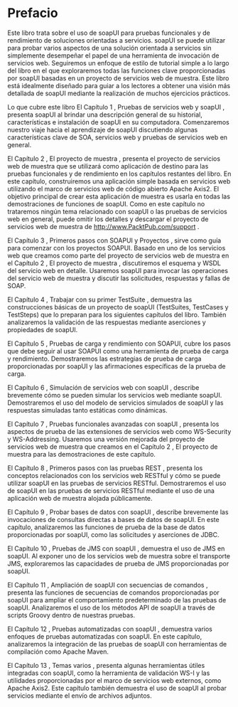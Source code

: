 # Prefacio
Este libro trata sobre el uso de soapUI para pruebas funcionales y de rendimiento de soluciones orientadas a servicios. soapUI se puede utilizar para probar varios aspectos de una solución orientada a servicios sin simplemente desempeñar el papel de una herramienta de invocación de servicios web. Seguiremos un enfoque de estilo de tutorial simple a lo largo del libro en el que exploraremos todas las funciones clave proporcionadas por soapUI basadas en un proyecto de servicios web de muestra. Este libro está idealmente diseñado para guiar a los lectores a obtener una visión más detallada de soapUI mediante la realización de muchos ejercicios prácticos.

Lo que cubre este libro
El Capítulo 1 , Pruebas de servicios web y soapUI , presenta soapUI al brindar una descripción general de su historial, características e instalación de soapUI en su computadora. Comenzaremos nuestro viaje hacia el aprendizaje de soapUI discutiendo algunas características clave de SOA, servicios web y pruebas de servicios web en general.

El Capítulo 2 , El proyecto de muestra , presenta el proyecto de servicios web de muestra que se utilizará como aplicación de destino para las pruebas funcionales y de rendimiento en los capítulos restantes del libro. En este capítulo, construiremos una aplicación simple basada en servicios web utilizando el marco de servicios web de código abierto Apache Axis2. El objetivo principal de crear esta aplicación de muestra es usarla en todas las demostraciones de funciones de soapUI. Como en este capítulo no trataremos ningún tema relacionado con soapUI o las pruebas de servicios web en general, puede omitir los detalles y descargar el proyecto de servicios web de muestra de http://www.PacktPub.com/support .

El Capítulo 3 , Primeros pasos con SOAPUI y Proyectos , sirve como guía para comenzar con los proyectos SOAPUI. Basado en uno de los servicios web que creamos como parte del proyecto de servicios web de muestra en el Capítulo 2 , El proyecto de muestra , discutiremos el esquema y WSDL del servicio web en detalle. Usaremos soapUI para invocar las operaciones del servicio web de muestra y discutir las solicitudes, respuestas y fallas de SOAP.

El Capítulo 4 , Trabajar con su primer TestSuite , demuestra las construcciones básicas de un proyecto de soapUI (TestSuites, TestCases y TestSteps) que lo preparan para los siguientes capítulos del libro. También analizaremos la validación de las respuestas mediante aserciones y propiedades de soapUI.

El Capítulo 5 , Pruebas de carga y rendimiento con SOAPUI, cubre los pasos que debe seguir al usar SOAPUI como una herramienta de prueba de carga y rendimiento. Demostraremos las estrategias de prueba de carga proporcionadas por soapUI y las afirmaciones específicas de la prueba de carga.

El Capítulo 6 , Simulación de servicios web con soapUI , describe brevemente cómo se pueden simular los servicios web mediante soapUI. Demostraremos el uso del modelo de servicios simulados de soapUI y las respuestas simuladas tanto estáticas como dinámicas.

El Capítulo 7 , Pruebas funcionales avanzadas con soapUI , presenta los aspectos de prueba de las extensiones de servicios web como WS-Security y WS-Addressing. Usaremos una versión mejorada del proyecto de servicios web de muestra que creamos en el Capítulo 2 , El proyecto de muestra para las demostraciones de este capítulo.

El Capítulo 8 , Primeros pasos con las pruebas REST , presenta los conceptos relacionados con los servicios web RESTful y cómo se puede utilizar soapUI en las pruebas de servicios RESTful. Demostraremos el uso de soapUI en las pruebas de servicios RESTful mediante el uso de una aplicación web de muestra alojada públicamente.

El Capítulo 9 , Probar bases de datos con soapUI , describe brevemente las invocaciones de consultas directas a bases de datos de soapUI. En este capítulo, analizaremos las funciones de prueba de la base de datos proporcionadas por soapUI, como las solicitudes y aserciones de JDBC.

El Capítulo 10 , Pruebas de JMS con soapUI , demuestra el uso de JMS en soapUI. Al exponer uno de los servicios web de muestra sobre el transporte JMS, exploraremos las capacidades de prueba de JMS proporcionadas por soapUI.

El Capítulo 11 , Ampliación de soapUI con secuencias de comandos , presenta las funciones de secuencias de comandos proporcionadas por soapUI para ampliar el comportamiento predeterminado de las pruebas de soapUI. Analizaremos el uso de los métodos API de soapUI a través de scripts Groovy dentro de nuestras pruebas.

El Capítulo 12 , Pruebas automatizadas con soapUI , demuestra varios enfoques de pruebas automatizadas con soapUI. En este capítulo, analizaremos la integración de las pruebas de soapUI con herramientas de compilación como Apache Maven.

El Capítulo 13 , Temas varios , presenta algunas herramientas útiles integradas con soapUI, como la herramienta de validación WS-I y las utilidades proporcionadas por el marco de servicios web externos, como Apache Axis2. Este capítulo también demuestra el uso de soapUI al probar servicios mediante el envío de archivos adjuntos.
